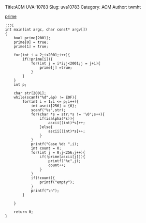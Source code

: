 Title:ACM UVA-10783
Slug: uva10783
Category: ACM
Author: twmht

[prime](http://luckycat.kshs.kh.edu.tw/homework/q10783.htm)

    :::C
    int main(int argc, char const* argv[])
    {
        bool prime[2001]; 
        prime[0] = true;
        prime[1] = true;

        for(int i = 2;i<2001;i++){
            if(!prime[i]){
                for(int j = i*i;j<2001;j = j+i){
                    prime[j] =true;
                }
            }
        }
        int p;

        char str[2001];
        while(scanf("%d",&p) != EOF){
            for(int i = 1;i <= p;i++){
                int ascii[256] = {0};
                scanf("%s",str);
                for(char *s = str;*s != '\0';s++){
                    if(isalpha(*s)){
                        ascii[(int)*s]++;
                    }else{
                        ascii[(int)*s]++;
                    }
                }
                printf("Case %d: ",i);
                int count = 0;
                for(int j = 0;j<256;j++){
                    if(!prime[ascii[j]]){
                        printf("%c",j);
                        count++;
                    }
                }
                if(!count){
                    printf("empty");
                }
                printf("\n");
            }

        }

        return 0;
    }

